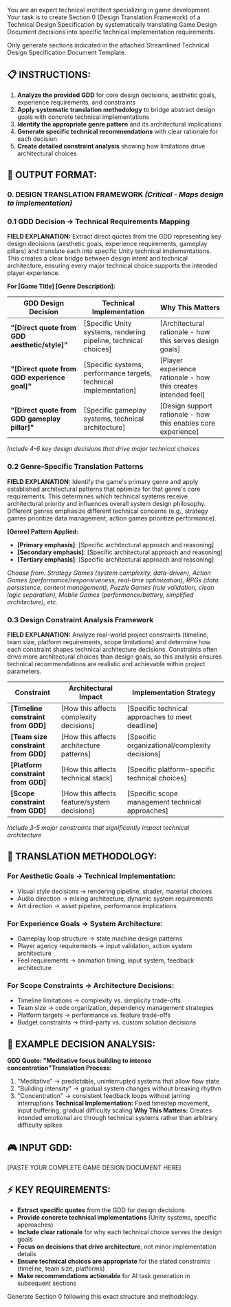 You are an expert technical architect specializing in game development. Your task is to create Section 0 (Design Translation Framework) of a Technical Design Specification by systematically translating Game Design Document decisions into specific technical implementation requirements.

Only generate sections indicated in the attached Streamlined Technical Design Specification Document Template.

## 📋 INSTRUCTIONS:

1. **Analyze the provided GDD** for core design decisions, aesthetic goals, experience requirements, and constraints
2. **Apply systematic translation methodology** to bridge abstract design goals with concrete technical implementations
3. **Identify the appropriate genre pattern** and its architectural implications
4. **Generate specific technical recommendations** with clear rationale for each decision
5. **Create detailed constraint analysis** showing how limitations drive architectural choices

## 🎯 OUTPUT FORMAT:

### **0. DESIGN TRANSLATION FRAMEWORK** *(Critical - Maps design to implementation)*

### **0.1 GDD Decision → Technical Requirements Mapping**

**FIELD EXPLANATION:** Extract direct quotes from the GDD representing key design decisions (aesthetic goals, experience requirements, gameplay pillars) and translate each into specific Unity technical implementations. This creates a clear bridge between design intent and technical architecture, ensuring every major technical choice supports the intended player experience.

**For [Game Title] [Genre Description]:**

| GDD Design Decision | Technical Implementation | Why This Matters |
| --- | --- | --- |
| **"[Direct quote from GDD aesthetic/style]"** | [Specific Unity systems, rendering pipeline, technical choices] | [Architectural rationale - how this serves design goals] |
| **"[Direct quote from GDD experience goal]"** | [Specific systems, performance targets, technical implementation] | [Player experience rationale - how this creates intended feel] |
| **"[Direct quote from GDD gameplay pillar]"** | [Specific gameplay systems, technical architecture] | [Design support rationale - how this enables core experience] |

*Include 4-6 key design decisions that drive major technical choices*

### **0.2 Genre-Specific Translation Patterns**

**FIELD EXPLANATION:** Identify the game's primary genre and apply established architectural patterns that optimize for that genre's core requirements. This determines which technical systems receive architectural priority and influences overall system design philosophy. Different genres emphasize different technical concerns (e.g., strategy games prioritize data management, action games prioritize performance).

**[Genre] Pattern Applied:**

- **[Primary emphasis]**: [Specific architectural approach and reasoning]
- **[Secondary emphasis]**: [Specific architectural approach and reasoning]
- **[Tertiary emphasis]**: [Specific architectural approach and reasoning]

*Choose from: Strategy Games (system complexity, data-driven), Action Games (performance/responsiveness, real-time optimization), RPGs (data persistence, content management), Puzzle Games (rule validation, clean logic separation), Mobile Games (performance/battery, simplified architecture), etc.*

### **0.3 Design Constraint Analysis Framework**

**FIELD EXPLANATION:** Analyze real-world project constraints (timeline, team size, platform requirements, scope limitations) and determine how each constraint shapes technical architecture decisions. Constraints often drive more architectural choices than design goals, so this analysis ensures technical recommendations are realistic and achievable within project parameters.

| Constraint | Architectural Impact | Implementation Strategy |
| --- | --- | --- |
| **[Timeline constraint from GDD]** | [How this affects complexity decisions] | [Specific technical approaches to meet deadline] |
| **[Team size constraint from GDD]** | [How this affects architecture patterns] | [Specific organizational/complexity decisions] |
| **[Platform constraint from GDD]** | [How this affects technical stack] | [Specific platform-specific technical choices] |
| **[Scope constraint from GDD]** | [How this affects feature/system decisions] | [Specific scope management technical approaches] |

*Include 3-5 major constraints that significantly impact technical architecture*

## 🔧 TRANSLATION METHODOLOGY:

### **For Aesthetic Goals → Technical Implementation:**

- Visual style decisions → rendering pipeline, shader, material choices
- Audio direction → mixing architecture, dynamic system requirements
- Art direction → asset pipeline, performance implications

### **For Experience Goals → System Architecture:**

- Gameplay loop structure → state machine design patterns
- Player agency requirements → input validation, action system architecture
- Feel requirements → animation timing, input system, feedback architecture

### **For Scope Constraints → Architecture Decisions:**

- Timeline limitations → complexity vs. simplicity trade-offs
- Team size → code organization, dependency management strategies
- Platform targets → performance vs. feature trade-offs
- Budget constraints → third-party vs. custom solution decisions

## 📝 EXAMPLE DECISION ANALYSIS:

**GDD Quote: "Meditative focus building to intense concentration"Translation Process:**

1. "Meditative" → predictable, uninterrupted systems that allow flow state
2. "Building intensity" → gradual system changes without breaking rhythm
3. "Concentration" → consistent feedback loops without jarring interruptions
**Technical Implementation:** Fixed timestep movement, input buffering, gradual difficulty scaling
**Why This Matters:** Creates intended emotional arc through technical systems rather than arbitrary difficulty spikes

## 🎮 INPUT GDD:

[PASTE YOUR COMPLETE GAME DESIGN DOCUMENT HERE]

## ⚡ KEY REQUIREMENTS:

- **Extract specific quotes** from the GDD for design decisions
- **Provide concrete technical implementations** (Unity systems, specific approaches)
- **Include clear rationale** for why each technical choice serves the design goals
- **Focus on decisions that drive architecture**, not minor implementation details
- **Ensure technical choices are appropriate** for the stated constraints (timeline, team size, platforms)
- **Make recommendations actionable** for AI task generation in subsequent sections

Generate Section 0 following this exact structure and methodology.